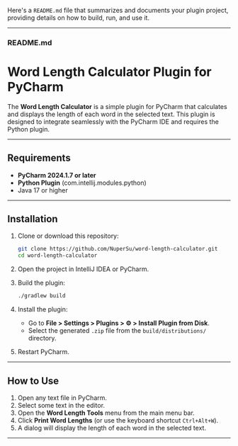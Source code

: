 Here's a `README.md` file that summarizes and documents your plugin project, providing details on
how to build, run, and use it.

---

### README.md

# Word Length Calculator Plugin for PyCharm

The **Word Length Calculator** is a simple plugin for PyCharm that calculates and displays the
length of each word in the selected text. This plugin is designed to integrate seamlessly with the
PyCharm IDE and requires the Python plugin.

---

## Requirements

- **PyCharm 2024.1.7 or later**
- **Python Plugin** (com.intellij.modules.python)
- Java 17 or higher

---

## Installation

1. Clone or download this repository:
   ```bash
   git clone https://github.com/NuperSu/word-length-calculator.git
   cd word-length-calculator
   ```

2. Open the project in IntelliJ IDEA or PyCharm.

3. Build the plugin:
   ```bash
   ./gradlew build
   ```

4. Install the plugin:
    - Go to **File > Settings > Plugins > ⚙️ > Install Plugin from Disk**.
    - Select the generated `.zip` file from the `build/distributions/` directory.

5. Restart PyCharm.

---

## How to Use

1. Open any text file in PyCharm.
2. Select some text in the editor.
3. Open the **Word Length Tools** menu from the main menu bar.
4. Click **Print Word Lengths** (or use the keyboard shortcut `Ctrl+Alt+W`).
5. A dialog will display the length of each word in the selected text.

---
